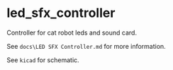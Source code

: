 # led_sfx_controller
Controller for cat robot leds and sound card.

See `docs\LED SFX Controller.md` for more information.

See `kicad` for schematic. 



